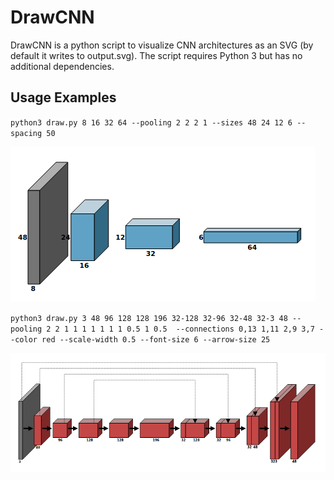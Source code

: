 # DrawCNN

DrawCNN is a python script to visualize CNN architectures as an SVG (by default it writes to output.svg). The script requires Python 3 but has no additional dependencies.

## Usage Examples

``python3 draw.py 8 16 32 64 --pooling 2 2 2 1 --sizes 48 24 12 6 --spacing 50``

![Alt text](sample2.png)


``python3 draw.py 3 48 96 128 128 196 32-128 32-96 32-48 32-3 48 --pooling 2 2 1 1 1 1 1 1 1 0.5 1 0.5  --connections 0,13 1,11 2,9 3,7 --color red --scale-width 0.5 --font-size 6 --arrow-size 25``

![Alt text](sample1.png)